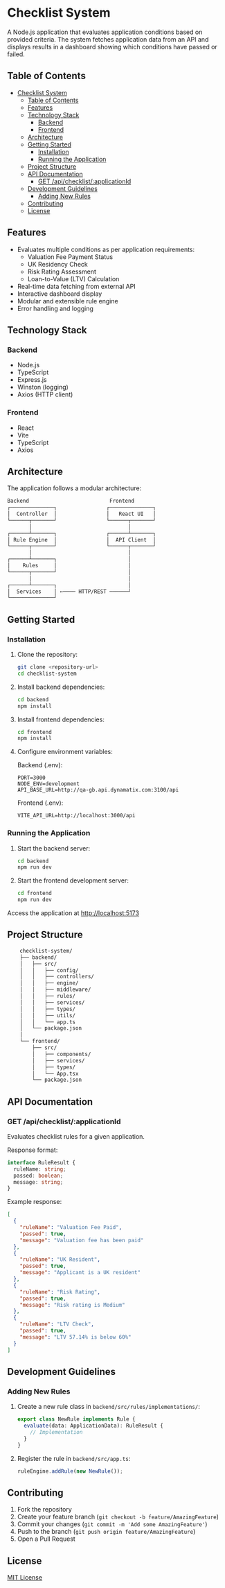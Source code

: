 # Checklist System

A Node.js application that evaluates application conditions based on provided criteria. The system fetches application data from an API and displays results in a dashboard showing which conditions have passed or failed.

## Table of Contents

- [Checklist System](#checklist-system)
  - [Table of Contents](#table-of-contents)
  - [Features](#features)
  - [Technology Stack](#technology-stack)
    - [Backend](#backend)
    - [Frontend](#frontend)
  - [Architecture](#architecture)
  - [Getting Started](#getting-started)
    - [Installation](#installation)
    - [Running the Application](#running-the-application)
  - [Project Structure](#project-structure)
  - [API Documentation](#api-documentation)
    - [GET /api/checklist/:applicationId](#get-apichecklistapplicationid)
  - [Development Guidelines](#development-guidelines)
    - [Adding New Rules](#adding-new-rules)
  - [Contributing](#contributing)
  - [License](#license)

## Features

- Evaluates multiple conditions as per application requirements:
  - Valuation Fee Payment Status
  - UK Residency Check
  - Risk Rating Assessment
  - Loan-to-Value (LTV) Calculation
- Real-time data fetching from external API
- Interactive dashboard display
- Modular and extensible rule engine
- Error handling and logging

## Technology Stack

### Backend

- Node.js
- TypeScript
- Express.js
- Winston (logging)
- Axios (HTTP client)

### Frontend

- React
- Vite
- TypeScript
- Axios

## Architecture

The application follows a modular architecture:

```bash
Backend                          Frontend
┌──────────────┐                ┌──────────────┐
│  Controller  │                │   React UI   │
└──────┬───────┘                └──────┬───────┘
       │                               │
┌──────┴───────┐                ┌──────┴───────┐
│ Rule Engine  │                │  API Client  │
└──────┬───────┘                └──────┬───────┘
       │                               │
┌──────┴───────┐                       │
│    Rules     │                       │
└──────┬───────┘                       │
       │                               │
┌──────┴───────┐                       │
│  Services    │ ←──── HTTP/REST ──────┘
└──────────────┘
```

## Getting Started

### Installation

1. Clone the repository:

   ```bash
   git clone <repository-url>
   cd checklist-system
   ```

2. Install backend dependencies:

   ```bash
   cd backend
   npm install
   ```

3. Install frontend dependencies:

   ```bash
   cd frontend
   npm install
   ```

4. Configure environment variables:

   Backend (.env):

   ```env
   PORT=3000
   NODE_ENV=development
   API_BASE_URL=http://qa-gb.api.dynamatix.com:3100/api
   ```

   Frontend (.env):

   ```env
   VITE_API_URL=http://localhost:3000/api
   ```

### Running the Application

1. Start the backend server:

   ```bash
   cd backend
   npm run dev
   ```

2. Start the frontend development server:

   ```bash
   cd frontend
   npm run dev
   ```

Access the application at <http://localhost:5173>

## Project Structure

```bash
    checklist-system/
    ├── backend/
    │   ├── src/
    │   │   ├── config/
    │   │   ├── controllers/
    │   │   ├── engine/
    │   │   ├── middleware/
    │   │   ├── rules/
    │   │   ├── services/
    │   │   ├── types/
    │   │   ├── utils/
    │   │   └── app.ts
    │   └── package.json
    │
    └── frontend/
        ├── src/
        │   ├── components/
        │   ├── services/
        │   ├── types/
        │   └── App.tsx
        └── package.json
```

## API Documentation

### GET /api/checklist/:applicationId

Evaluates checklist rules for a given application.

Response format:

```typescript
interface RuleResult {
  ruleName: string;
  passed: boolean;
  message: string;
}
```

Example response:

```json
[
  {
    "ruleName": "Valuation Fee Paid",
    "passed": true,
    "message": "Valuation fee has been paid"
  },
  {
    "ruleName": "UK Resident",
    "passed": true,
    "message": "Applicant is a UK resident"
  },
  {
    "ruleName": "Risk Rating",
    "passed": true,
    "message": "Risk rating is Medium"
  },
  {
    "ruleName": "LTV Check",
    "passed": true,
    "message": "LTV 57.14% is below 60%"
  }
]
```

## Development Guidelines

### Adding New Rules

1. Create a new rule class in `backend/src/rules/implementations/`:

   ```typescript
   export class NewRule implements Rule {
     evaluate(data: ApplicationData): RuleResult {
       // Implementation
     }
   }
   ```

2. Register the rule in `backend/src/app.ts`:

   ```typescript
   ruleEngine.addRule(new NewRule());
   ```

## Contributing

1. Fork the repository
2. Create your feature branch (`git checkout -b feature/AmazingFeature`)
3. Commit your changes (`git commit -m 'Add some AmazingFeature'`)
4. Push to the branch (`git push origin feature/AmazingFeature`)
5. Open a Pull Request

## License

[MIT License](LICENSE)

